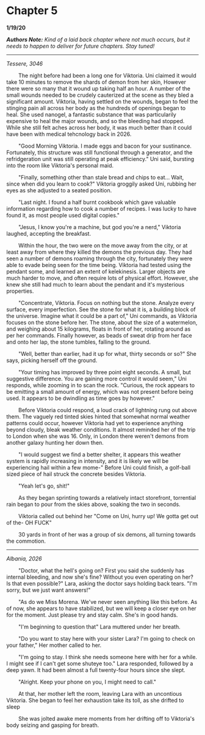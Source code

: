

# Chapter 5

**1/19/20**

***Authors Note:** Kind of a laid back chapter where not much occurs, but it needs to happen to deliver for future chapters. Stay tuned!*

---
*Tessere, 3046*

&nbsp;&nbsp;&nbsp;&nbsp;&nbsp;&nbsp;&nbsp;&nbsp;The night before had been a long one for Viktoria. Uni claimed it would take 10 minutes to remove the shards of demon from her skin, However there were so many that it wound up taking half an hour. A number of the small wounds needed to be crudely cauterized at the scene as they bled a significant amount. Viktoria, having settled on the wounds, began to feel the stinging pain all across her body as the hundreds of openings began to heal. She used nanogel, a fantastic substance that was particularily expensive to heal the major wounds, and so the bleeding had stopped. While she still felt aches across her body, it was much better than it could have been with medical tehcnology back in 2026.

&nbsp;&nbsp;&nbsp;&nbsp;&nbsp;&nbsp;&nbsp;&nbsp;"Good Morning Viktoria. I made eggs and bacon for your sustinance. Fortunately, this structure was still functional through a generator, and the refridgeration unit was still operating at peak efficiency." Uni said, bursting into the room like Viktoria's personal maid.

&nbsp;&nbsp;&nbsp;&nbsp;&nbsp;&nbsp;&nbsp;&nbsp;"Finally, something other than stale bread and chips to eat... Wait, since when did you learn to cook?" Viktoria groggily asked Uni, rubbing her eyes as she adjusted to a seated position.

&nbsp;&nbsp;&nbsp;&nbsp;&nbsp;&nbsp;&nbsp;&nbsp;"Last night. I found a half burnt cookbook which gave valuable information regarding how to cook a number of recipes. I was lucky to have found it, as most people used digital copies."

&nbsp;&nbsp;&nbsp;&nbsp;&nbsp;&nbsp;&nbsp;&nbsp;"Jesus, I know you're a machine, but god you're a nerd," Viktoria laughed, accepting the breakfast.

&nbsp;&nbsp;&nbsp;&nbsp;&nbsp;&nbsp;&nbsp;&nbsp;Within the hour, the two were on the move away from the city, or at least away from where they killed the demons the previous day. They had seen a number of demons roaming through the city, fortunately they were able to evade being seen for the time being. Viktoria had tested using the pendant some, and learned an extent of kelekinesis. Larger objects are much harder to move, and often require lots of physical effort. However, she knew she still had much to learn about the pendant and it's mysterious properties.

&nbsp;&nbsp;&nbsp;&nbsp;&nbsp;&nbsp;&nbsp;&nbsp;"Concentrate, Viktoria. Focus on nothing but the stone. Analyze every surface, every imperfection. See the stone for what it is, a building block of the universe. Imagine what it could be a part of," Uni commands, as Viktoria focuses on the stone before her. The stone, about the size of a watermelon, and weighing about 15 kilograms, floats in front of her, rotating around as per her commands. Finally however, as beads of sweat drip from her face and onto her lap, the stone tumbles, falling to the ground.

&nbsp;&nbsp;&nbsp;&nbsp;&nbsp;&nbsp;&nbsp;&nbsp;"Well, better than earlier, had it up for what, thirty seconds or so?" She says, picking herself off the ground.

&nbsp;&nbsp;&nbsp;&nbsp;&nbsp;&nbsp;&nbsp;&nbsp;"Your timing has improved by three point eight seconds. A small, but suggestive difference. You are gaining more control it would seem," Uni responds, while zooming in to scan the rock. "Curious, the rock appears to be emitting a small amount of energy, which was not present before being used. It appears to be dwindling as time goes by however."

&nbsp;&nbsp;&nbsp;&nbsp;&nbsp;&nbsp;&nbsp;&nbsp;Before Viktoria could respond, a loud crack of lightning rung out above them. The vaguely red tinted skies hinted that somewhat normal weather patterns could occur, however Viktoria had yet to experience anything beyond cloudy, bleak weather conditions. It almost reminded her of the trip to London when she was 16. Only, in London there weren't demons from another galaxy hunting her down then.

&nbsp;&nbsp;&nbsp;&nbsp;&nbsp;&nbsp;&nbsp;&nbsp;"I would suggest we find a better shelter, it appears this weather system is rapidly increasing in intensity, and it is likely we will be experiencing hail within a few mome-" Before Uni could finish, a golf-ball sized piece of hail struck the concrete besides Viktoria.

&nbsp;&nbsp;&nbsp;&nbsp;&nbsp;&nbsp;&nbsp;&nbsp;"Yeah let's go, shit!"

&nbsp;&nbsp;&nbsp;&nbsp;&nbsp;&nbsp;&nbsp;&nbsp;As they began sprinting towards a relatively intact storefront, torrential rain began to pour from the skies above, soaking the two in seconds. 

&nbsp;&nbsp;&nbsp;&nbsp;&nbsp;&nbsp;&nbsp;&nbsp;Viktoria called out behind her "Come on Uni, hurry up! We gotta get out of the- OH FUCK"

&nbsp;&nbsp;&nbsp;&nbsp;&nbsp;&nbsp;&nbsp;&nbsp;30 yards in front of her was a group of six demons, all turning towards the commotion.

---

*Albania, 2026*

&nbsp;&nbsp;&nbsp;&nbsp;&nbsp;&nbsp;&nbsp;&nbsp;"Doctor, what the hell's going on? First you said she suddenly has internal bleeding, and now she's fine? Without you even operating on her? Is that even possible?" Lara, asking the doctor says holding back tears. "I'm sorry, but we just want answers!"

&nbsp;&nbsp;&nbsp;&nbsp;&nbsp;&nbsp;&nbsp;&nbsp;"As do we Miss Morena. We've never seen anything like this before. As of now, she appears to have stabilized, but we will keep a closer eye on her for the moment. Just please try and stay calm. She's in good hands.

&nbsp;&nbsp;&nbsp;&nbsp;&nbsp;&nbsp;&nbsp;&nbsp;"I'm beginning to question that" Lara muttered under her breath.

&nbsp;&nbsp;&nbsp;&nbsp;&nbsp;&nbsp;&nbsp;&nbsp;"Do you want to stay here with your sister Lara? I'm going to check on your father," Her mother called to her.

&nbsp;&nbsp;&nbsp;&nbsp;&nbsp;&nbsp;&nbsp;&nbsp;"I'm going to stay. I think she needs someone here with her for a while. I might see if I can't get some shuteye too." Lara responded, followed by a deep yawn. It had been almost a full twenty-four hours since she slept.

&nbsp;&nbsp;&nbsp;&nbsp;&nbsp;&nbsp;&nbsp;&nbsp;"Alright. Keep your phone on you, I might need to call."

&nbsp;&nbsp;&nbsp;&nbsp;&nbsp;&nbsp;&nbsp;&nbsp;At that, her mother left the room, leaving Lara with an uncontious Viktoria. She began to feel her exhaustion take its toll, as she drifted to sleep

&nbsp;&nbsp;&nbsp;&nbsp;&nbsp;&nbsp;&nbsp;&nbsp;She was jolted awake mere moments from her drifting off to Viktoria's body seizing and gasping for breath.

